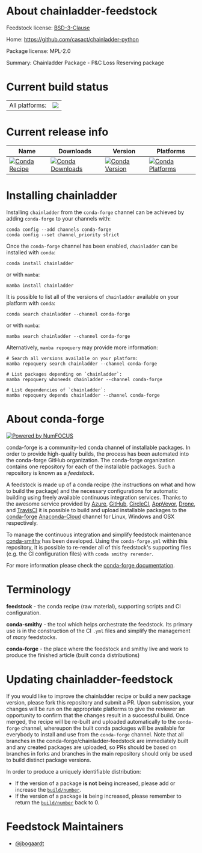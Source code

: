 About chainladder-feedstock
===========================

Feedstock license: [BSD-3-Clause](https://github.com/conda-forge/chainladder-feedstock/blob/main/LICENSE.txt)

Home: https://github.com/casact/chainladder-python

Package license: MPL-2.0

Summary: Chainladder Package - P&C Loss Reserving package

Current build status
====================


<table><tr><td>All platforms:</td>
    <td>
      <a href="https://dev.azure.com/conda-forge/feedstock-builds/_build/latest?definitionId=11207&branchName=main">
        <img src="https://dev.azure.com/conda-forge/feedstock-builds/_apis/build/status/chainladder-feedstock?branchName=main">
      </a>
    </td>
  </tr>
</table>

Current release info
====================

| Name | Downloads | Version | Platforms |
| --- | --- | --- | --- |
| [![Conda Recipe](https://img.shields.io/badge/recipe-chainladder-green.svg)](https://anaconda.org/conda-forge/chainladder) | [![Conda Downloads](https://img.shields.io/conda/dn/conda-forge/chainladder.svg)](https://anaconda.org/conda-forge/chainladder) | [![Conda Version](https://img.shields.io/conda/vn/conda-forge/chainladder.svg)](https://anaconda.org/conda-forge/chainladder) | [![Conda Platforms](https://img.shields.io/conda/pn/conda-forge/chainladder.svg)](https://anaconda.org/conda-forge/chainladder) |

Installing chainladder
======================

Installing `chainladder` from the `conda-forge` channel can be achieved by adding `conda-forge` to your channels with:

```
conda config --add channels conda-forge
conda config --set channel_priority strict
```

Once the `conda-forge` channel has been enabled, `chainladder` can be installed with `conda`:

```
conda install chainladder
```

or with `mamba`:

```
mamba install chainladder
```

It is possible to list all of the versions of `chainladder` available on your platform with `conda`:

```
conda search chainladder --channel conda-forge
```

or with `mamba`:

```
mamba search chainladder --channel conda-forge
```

Alternatively, `mamba repoquery` may provide more information:

```
# Search all versions available on your platform:
mamba repoquery search chainladder --channel conda-forge

# List packages depending on `chainladder`:
mamba repoquery whoneeds chainladder --channel conda-forge

# List dependencies of `chainladder`:
mamba repoquery depends chainladder --channel conda-forge
```


About conda-forge
=================

[![Powered by
NumFOCUS](https://img.shields.io/badge/powered%20by-NumFOCUS-orange.svg?style=flat&colorA=E1523D&colorB=007D8A)](https://numfocus.org)

conda-forge is a community-led conda channel of installable packages.
In order to provide high-quality builds, the process has been automated into the
conda-forge GitHub organization. The conda-forge organization contains one repository
for each of the installable packages. Such a repository is known as a *feedstock*.

A feedstock is made up of a conda recipe (the instructions on what and how to build
the package) and the necessary configurations for automatic building using freely
available continuous integration services. Thanks to the awesome service provided by
[Azure](https://azure.microsoft.com/en-us/services/devops/), [GitHub](https://github.com/),
[CircleCI](https://circleci.com/), [AppVeyor](https://www.appveyor.com/),
[Drone](https://cloud.drone.io/welcome), and [TravisCI](https://travis-ci.com/)
it is possible to build and upload installable packages to the
[conda-forge](https://anaconda.org/conda-forge) [Anaconda-Cloud](https://anaconda.org/)
channel for Linux, Windows and OSX respectively.

To manage the continuous integration and simplify feedstock maintenance
[conda-smithy](https://github.com/conda-forge/conda-smithy) has been developed.
Using the ``conda-forge.yml`` within this repository, it is possible to re-render all of
this feedstock's supporting files (e.g. the CI configuration files) with ``conda smithy rerender``.

For more information please check the [conda-forge documentation](https://conda-forge.org/docs/).

Terminology
===========

**feedstock** - the conda recipe (raw material), supporting scripts and CI configuration.

**conda-smithy** - the tool which helps orchestrate the feedstock.
                   Its primary use is in the construction of the CI ``.yml`` files
                   and simplify the management of *many* feedstocks.

**conda-forge** - the place where the feedstock and smithy live and work to
                  produce the finished article (built conda distributions)


Updating chainladder-feedstock
==============================

If you would like to improve the chainladder recipe or build a new
package version, please fork this repository and submit a PR. Upon submission,
your changes will be run on the appropriate platforms to give the reviewer an
opportunity to confirm that the changes result in a successful build. Once
merged, the recipe will be re-built and uploaded automatically to the
`conda-forge` channel, whereupon the built conda packages will be available for
everybody to install and use from the `conda-forge` channel.
Note that all branches in the conda-forge/chainladder-feedstock are
immediately built and any created packages are uploaded, so PRs should be based
on branches in forks and branches in the main repository should only be used to
build distinct package versions.

In order to produce a uniquely identifiable distribution:
 * If the version of a package **is not** being increased, please add or increase
   the [``build/number``](https://docs.conda.io/projects/conda-build/en/latest/resources/define-metadata.html#build-number-and-string).
 * If the version of a package **is** being increased, please remember to return
   the [``build/number``](https://docs.conda.io/projects/conda-build/en/latest/resources/define-metadata.html#build-number-and-string)
   back to 0.

Feedstock Maintainers
=====================

* [@jbogaardt](https://github.com/jbogaardt/)

